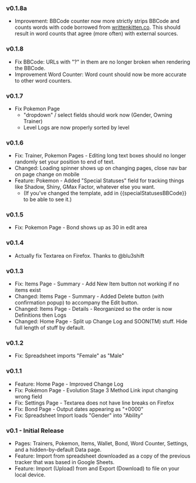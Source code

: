 ### v0.1.8a
- Improvement: BBCode counter now more strictly strips BBCode and counts words with code borrowed from [writtenkitten.co]().
This should result in word counts that agree (more often) with external sources.

### v0.1.8
- Fix BBCode: URLs with "?" in them are no longer broken when rendering the BBCode.
- Improvement Word Counter: Word count should now be more accurate to other word counters.

### v0.1.7
- Fix Pokemon Page
  - "dropdown" / select fields should work now (Gender, Owning Trainer)
  - Level Logs are now properly sorted by level

### v0.1.6
- Fix: Trainer, Pokemon Pages - Editing long text boxes should no longer randomly set your position to end of text.
- Changed: Loading spinner shows up on changing pages, close nav bar on page change on mobile
- Feature: Pokemon - Added "Special Statuses" field for tracking things like Shadow, Shiny, GMax Factor, whatever else you want.
  - (If you've changed the template, add in {{specialStatusesBBCode}} to be able to see it.)

### v0.1.5
- Fix: Pokemon Page - Bond shows up as 30 in edit area

### v0.1.4
- Actually fix Textarea on Firefox. Thanks to @blu3shift

### v0.1.3
- Fix: Items Page - Summary - Add New Item button not working if no items exist
- Changed: Items Page - Summary - Added Delete button (with confirmation popup) to accompany the Edit button.
- Changed: Items Page - Details - Reorganized so the order is now Definitions then Logs
- Changed: Home Page - Split up Change Log and SOON(TM) stuff. Hide full length of stuff by default.

### v0.1.2
- Fix: Spreadsheet imports "Female" as "Male"

### v0.1.1
- Feature: Home Page - Improved Change Log
- Fix: Pokémon Page - Evolution Stage 3 Method Link input changing wrong field
- Fix: Settings Page - Textarea does not have line breaks on Firefox
- Fix: Bond Page - Output dates appearing as "+0000"
- Fix: Spreadsheet Import loads "Gender" into "Ability" 

### v0.1 - Initial Release
- Pages: Trainers, Pokemon, Items, Wallet, Bond, Word Counter, Settings, and a hidden-by-default Data page.
- Feature: Import from spreadsheet downloaded as a copy of the previous tracker that was based in Google Sheets.
- Feature: Import (Upload) from and Export (Download) to file on your local device.
